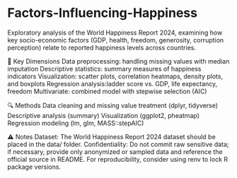 # Factors-Influencing-Happiness
Exploratory analysis of the World Happiness Report 2024, examining how key socio-economic factors (GDP, health, freedom, generosity, corruption perception) relate to reported happiness levels across countries.

🔑 Key Dimensions
Data preprocessing: handling missing values with median imputation
Descriptive statistics: summary measures of happiness indicators
Visualization: scatter plots, correlation heatmaps, density plots, and boxplots
Regression analysis:ladder score vs. GDP, life expectancy, freedom
Multivariate: combined model with stepwise selection (AIC)

🔍 Methods
Data cleaning and missing value treatment (dplyr, tidyverse)
Descriptive analysis (summary)
Visualization (ggplot2, pheatmap)
Regression modeling (lm, glm, MASS::stepAIC)

⚠️ Notes
Dataset: The World Happiness Report 2024 dataset should be placed in the data/ folder.
Confidentiality: Do not commit raw sensitive data; if necessary, provide only anonymized or sampled data and reference the official source in README.
For reproducibility, consider using renv to lock R package versions.

